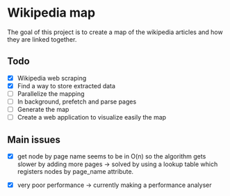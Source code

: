 # Wikipedia map

The goal of this project is to create a map of the wikipedia articles and how they are linked together.

## Todo
- [x] Wikipedia web scraping
- [x] Find a way to store extracted data
- [ ] Parallelize the mapping
- [ ] In background, prefetch and parse pages
- [ ] Generate the map
- [ ] Create a web application to visualize easily the map

## Main issues
- [X] get node by page name seems to be in O(n) so the algorithm gets slower by adding more pages -> solved by using a lookup table which registers nodes by page\_name attribute.
- [x] very poor performance -> currently making a performance analyser

